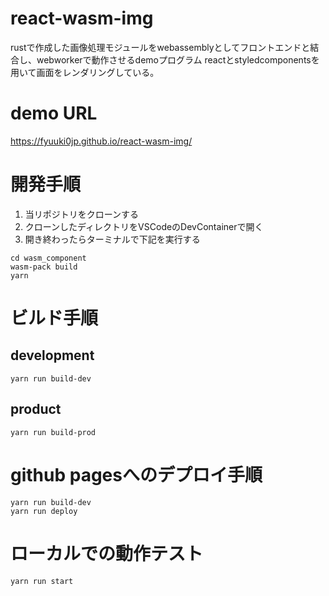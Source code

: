 # react-wasm-img

rustで作成した画像処理モジュールをwebassemblyとしてフロントエンドと結合し、webworkerで動作させるdemoプログラム
reactとstyledcomponentsを用いて画面をレンダリングしている。

# demo URL
https://fyuuki0jp.github.io/react-wasm-img/

# 開発手順
1. 当リポジトリをクローンする
2. クローンしたディレクトリをVSCodeのDevContainerで開く
3. 開き終わったらターミナルで下記を実行する
```
cd wasm_component
wasm-pack build
yarn
```


# ビルド手順
## development
```
yarn run build-dev
```
## product
```
yarn run build-prod
```
# github pagesへのデプロイ手順
```
yarn run build-dev
yarn run deploy
```
# ローカルでの動作テスト
```
yarn run start
```
